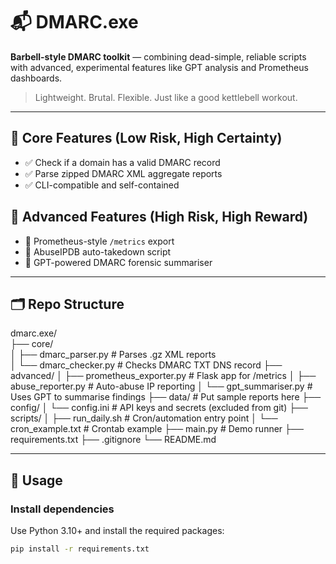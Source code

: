 # 📬 DMARC.exe

**Barbell-style DMARC toolkit** — combining dead-simple, reliable scripts with advanced, experimental features like GPT analysis and Prometheus dashboards.

> Lightweight. Brutal. Flexible. Just like a good kettlebell workout.

---

## 🧱 Core Features (Low Risk, High Certainty)

- ✅ Check if a domain has a valid DMARC record
- ✅ Parse zipped DMARC XML aggregate reports
- ✅ CLI-compatible and self-contained

## 🚀 Advanced Features (High Risk, High Reward)

- 🚀 Prometheus-style `/metrics` export
- 🚀 AbuseIPDB auto-takedown script
- 🚀 GPT-powered DMARC forensic summariser

---

## 🗂 Repo Structure

dmarc.exe/  
├── core/  
│ ├── dmarc_parser.py # Parses .gz XML reports  
│ └── dmarc_checker.py # Checks DMARC TXT DNS record
├── advanced/
│ ├── prometheus_exporter.py # Flask app for /metrics
│ ├── abuse_reporter.py # Auto-abuse IP reporting
│ └── gpt_summariser.py # Uses GPT to summarise findings
├── data/ # Put sample reports here
├── config/
│ └── config.ini # API keys and secrets (excluded from git)
├── scripts/
│ ├── run_daily.sh # Cron/automation entry point
│ └── cron_example.txt # Crontab example
├── main.py # Demo runner
├── requirements.txt
├── .gitignore
└── README.md


---

## 🧪 Usage

### Install dependencies

Use Python 3.10+ and install the required packages:

```bash
pip install -r requirements.txt
